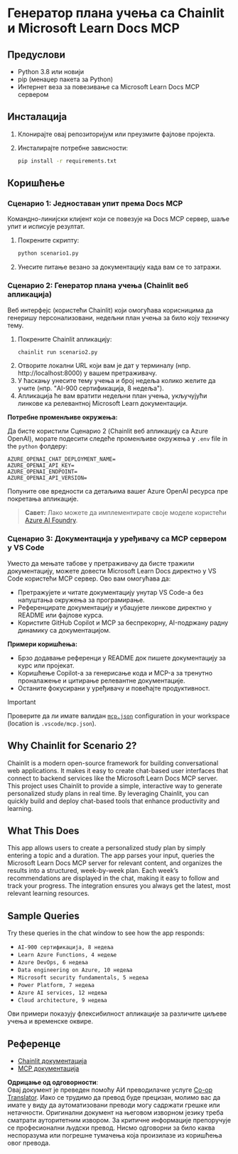 <!--
CO_OP_TRANSLATOR_METADATA:
{
  "original_hash": "a05fb941810e539147fec53aaadbb6fd",
  "translation_date": "2025-06-21T14:33:00+00:00",
  "source_file": "09-CaseStudy/docs-mcp/solution/python/README.md",
  "language_code": "sr"
}
-->
# Генератор плана учења са Chainlit и Microsoft Learn Docs MCP

## Предуслови

- Python 3.8 или новији
- pip (менаџер пакета за Python)
- Интернет веза за повезивање са Microsoft Learn Docs MCP сервером

## Инсталација

1. Клонирајте овај репозиторијум или преузмите фајлове пројекта.
2. Инсталирајте потребне зависности:

   ```bash
   pip install -r requirements.txt
   ```

## Коришћење

### Сценарио 1: Једноставан упит према Docs MCP
Командно-линијски клијент који се повезује на Docs MCP сервер, шаље упит и исписује резултат.

1. Покрените скрипту:
   ```bash
   python scenario1.py
   ```
2. Унесите питање везано за документацију када вам се то затражи.

### Сценарио 2: Генератор плана учења (Chainlit веб апликација)
Веб интерфејс (користећи Chainlit) који омогућава корисницима да генеришу персонализовани, недељни план учења за било коју техничку тему.

1. Покрените Chainlit апликацију:
   ```bash
   chainlit run scenario2.py
   ```
2. Отворите локални URL који вам је дат у терминалу (нпр. http://localhost:8000) у вашем претраживачу.
3. У ћаскању унесите тему учења и број недеља колико желите да учите (нпр. "AI-900 сертификација, 8 недеља").
4. Апликација ће вам вратити недељни план учења, укључујући линкове ка релевантној Microsoft Learn документацији.

**Потребне променљиве окружења:**

Да бисте користили Сценарио 2 (Chainlit веб апликацију са Azure OpenAI), морате подесити следеће променљиве окружења у `.env` file in the `python` фолдеру:

```
AZURE_OPENAI_CHAT_DEPLOYMENT_NAME=
AZURE_OPENAI_API_KEY=
AZURE_OPENAI_ENDPOINT=
AZURE_OPENAI_API_VERSION=
```

Попуните ове вредности са детаљима вашег Azure OpenAI ресурса пре покретања апликације.

> **Савет:** Лако можете да имплементирате своје моделе користећи [Azure AI Foundry](https://ai.azure.com/).

### Сценарио 3: Документација у уређивачу са MCP сервером у VS Code

Уместо да мењате табове у претраживачу да бисте тражили документацију, можете довести Microsoft Learn Docs директно у VS Code користећи MCP сервер. Ово вам омогућава да:
- Претражујете и читате документацију унутар VS Code-а без напуштања окружења за програмирање.
- Референцирате документацију и убацујете линкове директно у README или фајлове курса.
- Користите GitHub Copilot и MCP за беспрекорну, AI-подржану радну динамику са документацијом.

**Примери коришћења:**
- Брзо додавање референци у README док пишете документацију за курс или пројекат.
- Коришћење Copilot-а за генерисање кода и MCP-а за тренутно проналажење и цитирање релевантне документације.
- Останите фокусирани у уређивачу и повећајте продуктивност.

> [!IMPORTANT]
> Проверите да ли имате валидан [`mcp.json`](../../../../../../09-CaseStudy/docs-mcp/solution/scenario3/mcp.json) configuration in your workspace (location is `.vscode/mcp.json`).

## Why Chainlit for Scenario 2?

Chainlit is a modern open-source framework for building conversational web applications. It makes it easy to create chat-based user interfaces that connect to backend services like the Microsoft Learn Docs MCP server. This project uses Chainlit to provide a simple, interactive way to generate personalized study plans in real time. By leveraging Chainlit, you can quickly build and deploy chat-based tools that enhance productivity and learning.

## What This Does

This app allows users to create a personalized study plan by simply entering a topic and a duration. The app parses your input, queries the Microsoft Learn Docs MCP server for relevant content, and organizes the results into a structured, week-by-week plan. Each week’s recommendations are displayed in the chat, making it easy to follow and track your progress. The integration ensures you always get the latest, most relevant learning resources.

## Sample Queries

Try these queries in the chat window to see how the app responds:

- `AI-900 сертификација, 8 недеља`
- `Learn Azure Functions, 4 недеље`
- `Azure DevOps, 6 недеља`
- `Data engineering on Azure, 10 недеља`
- `Microsoft security fundamentals, 5 недеља`
- `Power Platform, 7 недеља`
- `Azure AI services, 12 недеља`
- `Cloud architecture, 9 недеља`

Ови примери показују флексибилност апликације за различите циљеве учења и временске оквире.

## Референце

- [Chainlit документација](https://docs.chainlit.io/)
- [MCP документација](https://github.com/MicrosoftDocs/mcp)

**Одрицање од одговорности**:  
Овај документ је преведен помоћу АИ преводилачке услуге [Co-op Translator](https://github.com/Azure/co-op-translator). Иако се трудимо да превод буде прецизан, молимо вас да имате у виду да аутоматизовани преводи могу садржати грешке или нетачности. Оригинални документ на његовом изворном језику треба сматрати ауторитетним извором. За критичне информације препоручује се професионални људски превод. Нисмо одговорни за било каква неспоразума или погрешне тумачења која произилазе из коришћења овог превода.